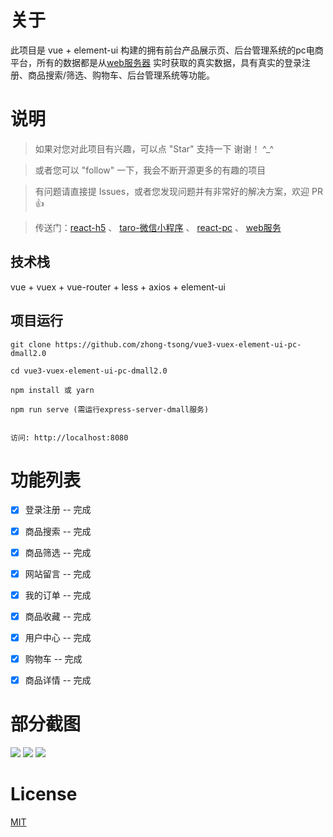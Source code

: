 
# 关于

此项目是 vue + element-ui 构建的拥有前台产品展示页、后台管理系统的pc电商平台，所有的数据都是从[web服务器](https://github.com/zhong-tsong/nodejs-express-server-dmall2.0) 实时获取的真实数据，具有真实的登录注册、商品搜索/筛选、购物车、后台管理系统等功能。


# 说明

>  如果对您对此项目有兴趣，可以点 "Star" 支持一下 谢谢！ ^_^

>  或者您可以 "follow" 一下，我会不断开源更多的有趣的项目

>  有问题请直接提 Issues，或者您发现问题并有非常好的解决方案，欢迎 PR 👍

>  传送门：[react-h5](https://github.com/zhong-tsong/react-mobx-antd-mobile-h5-dmall2.0)  、 [taro-微信小程序](https://github.com/zhong-tsong/taro2-mobx-taro-ui-wx-dmall2.0)  、 [react-pc](https://github.com/zhong-tsong/react-mobx-antd-pc-dmall2.0)  、 [web服务](https://github.com/zhong-tsong/nodejs-express-server-dmall2.0)



## 技术栈

vue + vuex + vue-router + less + axios + element-ui


## 项目运行


```
git clone https://github.com/zhong-tsong/vue3-vuex-element-ui-pc-dmall2.0  

cd vue3-vuex-element-ui-pc-dmall2.0 

npm install 或 yarn

npm run serve (需运行express-server-dmall服务)


访问: http://localhost:8080

```


# 功能列表

- [x] 登录注册 -- 完成
- [x] 商品搜索 -- 完成
- [x] 商品筛选 -- 完成
- [x] 网站留言 -- 完成
- [x] 我的订单 -- 完成
- [x] 商品收藏 -- 完成
- [x] 用户中心 -- 完成
- [x] 购物车 -- 完成
- [x] 商品详情 -- 完成


# 部分截图


<img src="https://github.com/zhong-tsong/vue3-vuex-element-ui-pc-dmall2.0/tree/master/preview/home.png"/>

<img src="https://github.com/zhong-tsong/vue3-vuex-element-ui-pc-dmall2.0/tree/master/preview/products.png"/>

<img src="https://github.com/zhong-tsong/vue3-vuex-element-ui-pc-dmall2.0/tree/master/preview/login.png"/>


# License

[MIT](https://github.com/zhong-tsong/vue3-vuex-element-ui-pc-dmall2.0/blob/master/LICENSE)


